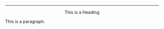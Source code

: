 --------------------------------------------------------------------------------
<!DOCTYPE html>
<html>
<head>
</head>
<body>

<div align="center">This is a Heading</div>

<p>This is a paragraph.</p>

</body>
</html>
